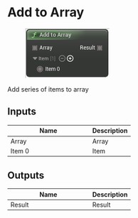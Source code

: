 # Add to Array

<div align="left" data-full-width="false"><figure><img src="../../../.gitbook/assets/add_to_array.png" alt=""><figcaption></figcaption></figure></div>

Add series of items to array

## Inputs

<table><thead><tr><th width="170">Name</th><th>Description</th></tr></thead><tbody><tr><td>Array</td><td>Array</td></tr><tr><td>Item 0</td><td>Item</td></tr></tbody></table>

## Outputs

<table><thead><tr><th width="170">Name</th><th>Description</th></tr></thead><tbody><tr><td>Result</td><td>Result</td></tr></tbody></table>

